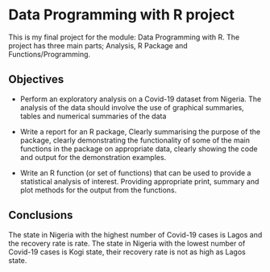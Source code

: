 # Data Programming with R project
This is my final project for the module: Data Programming with R. The project has three main parts; Analysis, R Package and Functions/Programming.

## Objectives
- Perform an exploratory analysis on a Covid-19 dataset from Nigeria. The analysis of the data should involve the use of graphical summaries, tables and
numerical summaries of the data

- Write a report for an R package,  Clearly summarising the purpose of the package, clearly demonstrating the functionality of some of the main functions in the package on appropriate data, clearly showing the code and output for the demonstration examples.

- Write an R function (or set of functions) that can be used to provide a statistical analysis of interest. Providing appropriate print, summary and plot methods for the output from the functions.

## Conclusions
The state in Nigeria with the highest number of Covid-19 cases is Lagos and the recovery rate is rate. The state in Nigeria with the lowest number of Covid-19 cases is Kogi state, their recovery rate is not as high as Lagos state.
